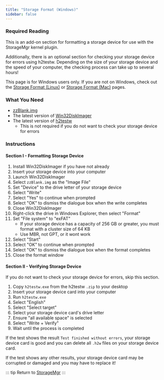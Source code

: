 ```yaml
---
title: "Storage Format (Windows)"
sidebar: false
---
```


### Required Reading

This is an add-on section for formatting a storage device for use with the StorageMgr kernel plugin.

Additionally, there is an optional section for checking your storage device for errors using h2testw. Depending on the size of your storage device and the speed of your computer, the checking process can take up to several hours!

This page is for Windows users only. If you are not on Windows, check out the [Storage Format (Linux)](storage-format-(linux)) or [Storage Format (Mac)](storage-format-(mac)) pages.

### What You Need

* [zzBlank.img](/assets/files/zzBlank.img)
* The latest version of [Win32DiskImager](https://sourceforge.net/projects/win32diskimager/)
* The latest version of [h2testw](http://www.heise.de/ct/Redaktion/bo/downloads/h2testw_1.4.zip)
    + This is not required if you do not want to check your storage device for errors

### Instructions

#### Section I - Formatting Storage Device

1. Install Win32DiskImager if you have not already
1. Insert your storage device into your computer
1. Launch Win32DiskImager
1. Select `zzBlank.img` as the "Image File"
1. Set "Device" to the drive letter of your storage device
1. Select "Write"
1. Select "Yes" to continue when prompted
1. Select "OK" to dismiss the dialogue box when the write completes
1. Close Win32DiskImager
1. Right-click the drive in Windows Explorer, then select "Format"
1. Set "File system" to "exFAT"
    + If your storage device has a capacity of 256 GB or greater, you must format with a cluster size of 64 KB
    + Use MBR, not GPT, or it wont work
1. Select "Start"
1. Select "OK" to continue when prompted
1. Select "OK" to dismiss the dialogue box when the format completes
1. Close the format window

#### Section II - Verifying Storage Device

If you do not want to check your storage device for errors, skip this section.

1. Copy `h2testw.exe` from the h2testw `.zip` to your desktop
1. Insert your storage device card into your computer
1. Run `h2testw.exe`
1. Select "English"
1. Select "Select target"
1. Select your storage device card's drive letter
1. Ensure "all available space" is selected
1. Select "Write + Verify"
1. Wait until the process is completed

If the test shows the result `Test finished without errors`, your storage device card is good and you can delete all `.h2w` files on your storage device card.

If the test shows any other results, your storage device card may be corrupted or damaged and you may have to replace it!

::: tip
Return to [StorageMgr](storagemgr)
:::
